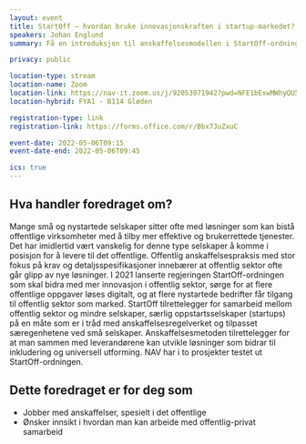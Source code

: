 ```yaml
---
layout: event
title: StartOff – hvordan bruke innovasjonskraften i startup-markedet?
speakers: Johan Englund
summary: Få en introduksjon til anskaffelsesmodellen i StartOff-ordningen der du i tett samarbeid med små selskaper kan utvikle helt nye løsninger på virksomhetens behov.

privacy: public

location-type: stream
location-name: Zoom
location-link: https://nav-it.zoom.us/j/92053071942?pwd=NFE1bExwMWhyQU5kS1RhcEhCQUtidz09
location-hybrid: FYA1 - B114 Gløden

registration-type: link
registration-link: https://forms.office.com/r/Bbx7JuZxuC

event-date: 2022-05-06T09:15
event-date-end: 2022-05-06T09:45

ics: true
---
```

## Hva handler foredraget om?
Mange små og nystartede selskaper sitter ofte med løsninger som kan bistå offentlige virksomheter med å tilby mer effektive og brukerrettede tjenester. Det har imidlertid vært vanskelig for denne type selskaper å komme i posisjon for å levere til det offentlige.
Offentlig anskaffelsespraksis med stor fokus på krav og detaljsspesifikasjoner innebærer at offentlig sektor ofte går glipp av nye løsninger. I 2021 lanserte regjeringen StartOff-ordningen som skal bidra med mer innovasjon i offentlig sektor, sørge for at flere offentlige oppgaver løses digitalt, og at flere nystartede bedrifter får tilgang til offentlig sektor som marked. StartOff tilrettelegger for samarbeid mellom offentlig sektor og mindre selskaper, særlig oppstartsselskaper (startups) på en måte som er i tråd med anskaffelsesregelverket og tilpasset særegenhetene ved små selskaper. Anskaffelsesmetoden tilrettelegger for at man sammen med leverandørene kan utvikle løsninger som bidrar til inkludering og universell utforming. NAV har i to prosjekter testet ut StartOff-ordningen.

## Dette foredraget er for deg som
- Jobber med anskaffelser, spesielt i det offentlige
- Ønsker innsikt i hvordan man kan arbeide med offentlig-privat samarbeid
